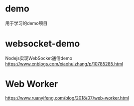 # demo
用于学习的demo项目

# websocket-demo 
Nodejs实现WebSocket通信demo https://www.cnblogs.com/xiaohuizhang/p/10785285.html

# Web Worker 
https://www.ruanyifeng.com/blog/2018/07/web-worker.html
